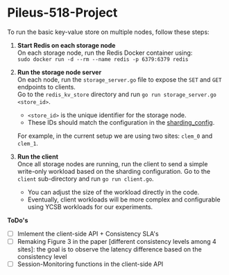 # Pileus-518-Project

To run the basic key-value store on multiple nodes, follow these steps:

1. **Start Redis on each storage node**  
   On each storage node, run the Redis Docker container using:  
   `sudo docker run -d --rm --name redis -p 6379:6379 redis`

2. **Run the storage node server**  
   On each node, run the `storage_server.go` file to expose the `SET` and `GET` endpoints to clients.  
   Go to the `redis_kv_store` directory and run `go run storage_server.go <store_id>`.  

   - `<store_id>` is the unique identifier for the storage node.  
   - These IDs should match the configuration in the [sharding_config](./sharding_config.json).  

   For example, in the current setup we are using two sites: `clem_0` and `clem_1`.

3. **Run the client**  
   Once all storage nodes are running, run the client to send a simple write-only workload based on the sharding configuration. Go to the `client` sub-directory and run `go run client.go`.  

   - You can adjust the size of the workload directly in the code.  
   - Eventually, client workloads will be more complex and configurable using YCSB workloads for our experiments.

**ToDo's** 

- [ ] Imlement the client-side API + Consistency SLA's
- [ ] Remaking Figure 3 in the paper [different consistency levels among 4 sites]: the goal is to observe the latency difference based on the consistency level
- [ ] Session-Monitoring functions in the client-side API